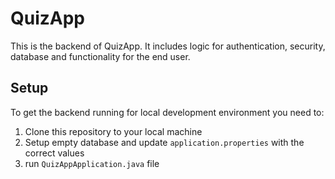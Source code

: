 # QuizApp

This is the backend of QuizApp.
It includes logic for authentication, security, database and functionality for the end user.

## Setup

To get the backend running for local development environment you need to: 
1. Clone this repository to your local machine
2. Setup empty database and update `application.properties` with the correct values
2. run `QuizAppApplication.java` file